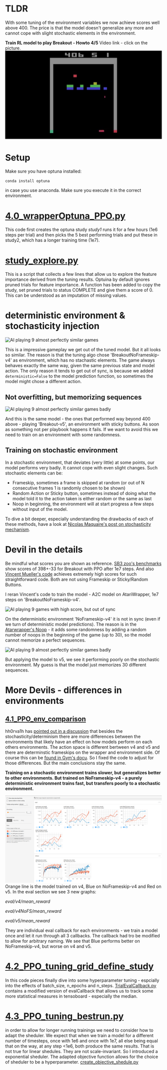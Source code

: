 # TLDR

With some tuning of the environment variables we now achieve scores well above 400. The price is that the model doesn't generalize any more and cannot cope with slight stochastic elements in the environment.

**Train RL model to play Breakout - Howto 4/5** Video link - click on the picture.
[![RL Breakout 4/5](../pictures/thumbnails/4_tuning.png)](https://youtu.be/gzjdqqmWqNI)


# Setup
Make sure you have optuna installed:
```
conda install optuna
```
in case you use anaconda. Make sure you execute it in the correct environment.

# [4.0_wrapperOptuna_PPO.py](./4.0_wrapperOptuna_PPO.py)
This code first creates the optuna study *study1* runs it for a few hours (1e6 steps per trial) and then picks the 5 best performing trials and put these in study2, which has a longer training time (1e7).

# [study_explore.py](./study_explore.py)
This is a script that collects a few lines that allow us to explore the feature importance derived from the tuning results. Optuina by default ignores pruned trials for feature importance. A function has been added to copy the study, set pruned trials to status COMPLETE and give them a score of 0. This can be understood as an imputation of missing values.


# deterministic environment & stochasticity injection

![AI playing 9 almost perfectly similar games](../video/4.0_wrapper_optuna_PPO_v4noFramestack_9env_overfitted.gif)

This is a impressive gameplay we get out of the tuned model. But it all looks so similar. The reason is that the tuning algo chose 'BreakoutNoFrameskip-v4' as environment, which has no stachastic elements. The game always behaves exactly the same way, given the same previous state and model action. The only reason it tends to get out of sync, is because we added `deterministic=False` to the model prediction function, so sometimes the model might chose a different action.

## Not overfitting, but memorizing sequences

![AI playing 9 almost perfectly similar games badly](../video/4.0_wrapper_optuna_PPO_v5_9envs.gif)

And this is the same model - the ones that performed way beyond 400 above - playing 'Breakout-v5', an environment with sticky buttons. As soon as something not per playbook happens it fails. If we want to avoid this we need to train on an environment with some randomness.


## Training on stochastic environment
In a stochastic environment, that deviates (very little) at some points, our model performs very badly. It cannot cope with even slight changes. Such stochastic elements can be:
- Frameskip, sometimes a frame is skipped at random (or out of N consecutive frames 1 is randomly chosen to be shown)
- Random Action or Sticky button, sometimes instead of doing what the model told it to the action taken is either random or the same as last
- Noop in beginning, the environment will at start progress a few steps without input of the model.

To dive a bit deeper, especially understanding the drawbacks of each of these methods, have a look at [Nicolas Maquaire's post on stochasticity mechanism](https://towardsdatascience.com/are-the-space-invaders-deterministic-or-stochastic-595a30becae2).


# Devil in the details

Be mindful what scores you are shown as reference. [SB3 zoo's benchmarks](https://github.com/DLR-RM/rl-baselines3-zoo/blob/master/benchmark.md) show scores of 398+-33 for Breakout with PPO after 1e7 steps. And also [Vincent Mueller's code](https://medium.com/towards-data-science/training-rl-agents-in-stable-baselines3-is-easy-9d01be04c9db) achieves extremely high scores for such straightforward code. Both are not using Frameskip or Sticky/Random Buttons.

I reran Vincent's code to train the model - A2C model on AtariWrapper, 1e7 steps on 'BreakoutNoFrameskip-v4'.

![AI playing 9 games with high score, but out of sync](../video/9.3_VM_A2C_NoFrameskip-v4_9env.gif)

On the deterministic environment 'NoFrameskip-v4' it is not in sync (even if we turn of deterministic model predictions). The reason is in the [Atarwrapper's Noop](https://stable-baselines3.readthedocs.io/en/master/_modules/stable_baselines3/common/atari_wrappers.html#NoopResetEnv)  - it adds some randomness by adding a random number of noops in the beginning of the game (up to 30), so the model cannot memorize a perfect sequences.

![AI playing 9 almost perfectly similar games badly](../video/9.3_VM_A2C_v5_9env.gif)

But applying the model to v5, we see it performing poorly on the stochastic environment. My guess is that the model just memorizes 30 different sequences.

# More Devils - differences in environments
## [4.1_PPO_env_comparison](https://github.com/mreitschuster/RLbreakout/blob/master/learning/4_tuning/4.1_PPO_env_comparison.py)

hh0rva1h has [pointed out in a discussion](https://github.com/mreitschuster/RLbreakout/issues/1) that besides the stochasticity/determinism there are more differences between the environments that likely have an effect on how models perform on each others environments. The action space is different bertween v4 and v5 and there are determinstic frameskips on the wrapper and environment side. Of course this can be [found in Gym's docu](https://www.gymlibrary.ml/environments/atari/#version-history-and-naming-schemes). So I fixed the code to adjust for those differences. But the main conclusions stay the same.

**Training on a stochastic environment trains slower, but generalizes better to other environments. But trained on NoFrameskip-v4 - a purely deterministic environment trains fast, but transfers poorly to a stochastic environment.**

![tensorboard showing that model trained on NoFrameskip performs poorly on v4 and v5 environment](../pictures/4.1_PPO_env_comparison_tb.png)
Orange line is the model trained on v4, Blue on NoFrameskip-v4 and Red on v5. In the eval section we see 3 new graphs:

*eval/v4/mean_reward*

*eval/v4NoFS/mean_reward*

*eval/v5/mean_reward*

They are individual eval callback for each environments - we train a model once and let it run through all 3 callbacks. The callback had tro be modified to allow for arbitrary naming. We see that Blue performs better on NoFrameskip-v4, but worse on v4 and v5.


# [4.2_PPO_tuning_grid_define_study](https://github.com/mreitschuster/RLbreakout/blob/master/learning/4_tuning/4.2_PPO_tuning_grid_define_study.py)
In this code pieces finally dive into some hyperparameter tuning - espcially into the effects of batch_size, n_epochs and n_steps.
[TrialEvalCallback.py](https://github.com/mreitschuster/RLbreakout/blob/master/learning/4_tuning/TrialEvalCallback.py) contains a modified version of evalCallback that allows us to track some more statistical measures in tensoboard - especially the median.



# [4.3_PPO_tuning_bestrun.py](https://github.com/mreitschuster/RLbreakout/blob/master/learning/4_tuning/4.3_PPO_tuning_bestrun.py)
in order to allow for longer running trainings we need to consider how to adapt the sheduler. We expect that when we train a model for a different number of timesteps, once with 1e6 and once with 1e7, all else being equal that on the way, at any step <1e6, both produce the same results. That is not true for linear shedules. They are not scale-invariant. So I introduced a exponential sheduler. The adapted objective function allows for the choice of sheduler to be a hyperparameter.
[create_objective_shedule.py](https://github.com/mreitschuster/RLbreakout/blob/master/learning/4_tuning/create_objective_shedule.py)
